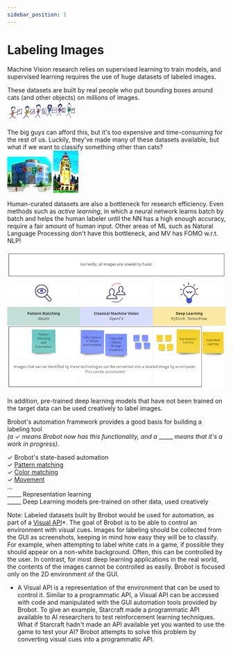 ```yaml
---
sidebar_position: 1
---
```


# Labeling Images

Machine Vision research relies on supervised learning to train models, and supervised learning requires the 
use of huge datasets of labeled images. 

These datasets are built by real people who put bounding boxes around cats (and other objects) on millions of images.  
![people](/img/intro/people_labeling.png)

The big guys can afford this, but it's too expensive and time-consuming for the rest of us. 
Luckily, they've made many of these datasets available, but what if we want to classify something other than cats?  
![google](/img/intro/google.png)
![stanford](/img/intro/stanford.png)

Human-curated datasets are also a bottleneck for research efficiency. Even methods such as _active learning_, 
in which a neural network learns batch by batch and helps the human labeler until the NN has a high enough accuracy, 
require a fair amount of human input. Other areas of ML such as Natural Language
Processing don't have this bottleneck, and MV has FOMO w.r.t. NLP!

![automate](/img/intro/automate.png)

In addition, pre-trained deep learning models that have not been trained on the target data can be used 
creatively to label images.  

Brobot's automation framework provides a good basis for building a labeling tool   
_(a ✓ means Brobot now has this functionality, and a_ _____ _means that it's a work in progress)._  
   
✓ Brobot's state-based automation  
✓ [Pattern matching](../tutorial-basics/live-automation.mdx)  
✓ [Color matching](classify.md)   
✓ [Movement](../introduction/finding-objects/movement.md)  
  ...  
_____  Representation learning  
_____  Deep Learning models pre-trained on other data, used creatively  

Note: Labeled datasets built by Brobot would be used for automation, as part of a [Visual API](../../visualAPI)*. 
The goal of Brobot is to be able to control an environment with visual cues. Images for labeling should be collected from the GUI
as screenshots, keeping in mind how easy they will be to classify. For example, when attempting to label 
white cats in a game, if possible they should appear on a non-white background. Often, this can be controlled by 
the user. In contrast, for most deep learning applications in the real world,
the contents of the images cannot be controlled as easily. Brobot is focused only on the 2D environment of the GUI.  

* A Visual API is a representation of the environment that can be used to control it. Similar to a
  programmatic API, a Visual API can be accessed with code and manipulated with the GUI automation tools
  provided by Brobot. To give an example, Starcraft made a programmatic API available to AI researchers
  to test reinforcement learning techniques. What if Starcraft hadn't made an API available yet you
  wanted to use the game to test your AI? Brobot attempts to solve this problem by converting visual cues
  into a programmatic API. 